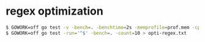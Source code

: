 # regex optimization

```bash
$ GOWORK=off go test -v -bench=. -benchtime=2s -memprofile=prof.mem -cpuprofile=prof.cpu
$ GOWORK=off go test -run='^$' -bench=. -count=10 > opti-regex.txt
```
